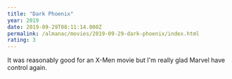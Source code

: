 ```yaml
---
title: "Dark Phoenix"
year: 2019
date: 2019-09-29T08:11:14.000Z
permalink: /almanac/movies/2019-09-29-dark-phoenix/index.html
rating: 3
---
```


It was reasonably good for an X-Men movie but I'm really glad Marvel have control again.